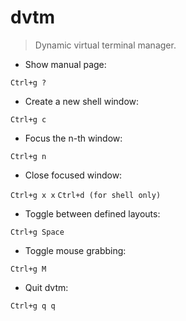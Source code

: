 # dvtm

> Dynamic virtual terminal manager.

- Show manual page:

`Ctrl+g ?`

- Create a new shell window:

`Ctrl+g c`

- Focus the n-th window:

`Ctrl+g n`

- Close focused window:

`Ctrl+g x x`
`Ctrl+d (for shell only)`

- Toggle between defined layouts:

`Ctrl+g Space`

- Toggle mouse grabbing:

`Ctrl+g M`

- Quit dvtm:

`Ctrl+g q q`
